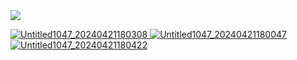 
<img src="https://media.discordapp.net/attachments/1225115192078241887/1232633582795882506/Untitled1055_20240424115658.png?ex=662a2afb&is=6628d97b&hm=ccaf0e73afc609302d83912dd3f3a22a47c6938791601c200fb820844a4d3d5d&">

<a href="https://falsephd.123guestbook.com/"> ![Untitled1047_20240421180308](https://github.com/10shadows/10shadows/assets/128318089/c62132c0-3179-4cb8-a282-49072e7f665d) </a> <a href="https://github.com/falsephd"> ![Untitled1047_20240421180047](https://github.com/10shadows/10shadows/assets/128318089/0b53b245-eeb4-46aa-ab8a-9653fe4b99c5) </a> <a href="https://rentry.co/angelofdarkness"> ![Untitled1047_20240421180422](https://github.com/10shadows/10shadows/assets/128318089/3a4906d2-5816-4248-9806-c8ff16cd7b4e) </a>
